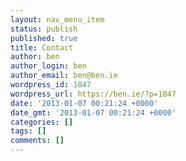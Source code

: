 ```yaml
---
layout: nav_menu_item
status: publish
published: true
title: Contact
author: ben
author_login: ben
author_email: ben@ben.ie
wordpress_id: 1847
wordpress_url: https://ben.ie/?p=1847
date: '2013-01-07 00:21:24 +0000'
date_gmt: '2013-01-07 00:21:24 +0000'
categories: []
tags: []
comments: []
---
```


